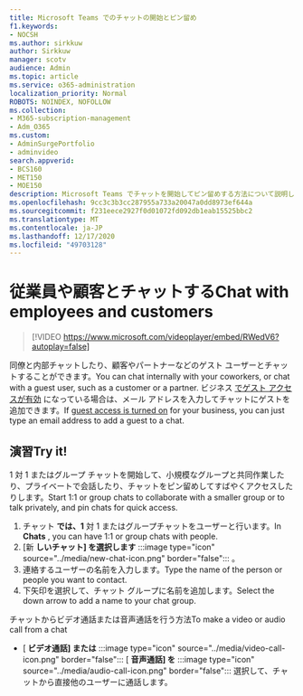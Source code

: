 ```yaml
---
title: Microsoft Teams でのチャットの開始とピン留め
f1.keywords:
- NOCSH
ms.author: sirkkuw
author: Sirkkuw
manager: scotv
audience: Admin
ms.topic: article
ms.service: o365-administration
localization_priority: Normal
ROBOTS: NOINDEX, NOFOLLOW
ms.collection:
- M365-subscription-management
- Adm_O365
ms.custom:
- AdminSurgePortfolio
- adminvideo
search.appverid:
- BCS160
- MET150
- MOE150
description: Microsoft Teams でチャットを開始してピン留めする方法について説明します。
ms.openlocfilehash: 9cc3c3b3cc287955a733a20047a0dd8973ef644a
ms.sourcegitcommit: f231eece2927f0d01072fd092db1eab15525bbc2
ms.translationtype: MT
ms.contentlocale: ja-JP
ms.lasthandoff: 12/17/2020
ms.locfileid: "49703128"
---
```

# <a name="chat-with-employees-and-customers"></a><span data-ttu-id="66943-103">従業員や顧客とチャットする</span><span class="sxs-lookup"><span data-stu-id="66943-103">Chat with employees and customers</span></span>

> [!VIDEO https://www.microsoft.com/videoplayer/embed/RWedV6?autoplay=false]

<span data-ttu-id="66943-104">同僚と内部チャットしたり、顧客やパートナーなどのゲスト ユーザーとチャットすることができます。</span><span class="sxs-lookup"><span data-stu-id="66943-104">You can chat internally with your coworkers, or chat with a guest user, such as a customer or a partner.</span></span> <span data-ttu-id="66943-105">ビジネス [でゲスト アクセスが有効](https://docs.microsoft.com/microsoftteams/set-up-guests) になっている場合は、メール アドレスを入力してチャットにゲストを追加できます。</span><span class="sxs-lookup"><span data-stu-id="66943-105">If [guest access is turned on](https://docs.microsoft.com/microsoftteams/set-up-guests) for your business, you can just type an email address to add a guest to a chat.</span></span>

## <a name="try-it"></a><span data-ttu-id="66943-106">演習</span><span class="sxs-lookup"><span data-stu-id="66943-106">Try it!</span></span>

<span data-ttu-id="66943-107">1 対 1 またはグループ チャットを開始して、小規模なグループと共同作業したり、プライベートで会話したり、チャットをピン留めしてすばやくアクセスしたりします。</span><span class="sxs-lookup"><span data-stu-id="66943-107">Start 1:1 or group chats to collaborate with a smaller group or to talk privately, and pin chats for quick access.</span></span>

1. <span data-ttu-id="66943-108">チャット  **では、1** 対 1 またはグループチャットをユーザーと行います。</span><span class="sxs-lookup"><span data-stu-id="66943-108">In  **Chats** , you can have 1:1 or group chats with people.</span></span>
2. [新 **しいチャット] を選択します** :::image type="icon" source="../media/new-chat-icon.png" border="false"::: 。  
3. <span data-ttu-id="66943-110">連絡するユーザーの名前を入力します。</span><span class="sxs-lookup"><span data-stu-id="66943-110">Type the name of the person or people you want to contact.</span></span>
4. <span data-ttu-id="66943-111">下矢印を選択して、チャット グループに名前を追加します。</span><span class="sxs-lookup"><span data-stu-id="66943-111">Select the down arrow to add a name to your chat group.</span></span>

<span data-ttu-id="66943-112">チャットからビデオ通話または音声通話を行う方法</span><span class="sxs-lookup"><span data-stu-id="66943-112">To make a video or audio call from a chat</span></span>

- [  **ビデオ通話] または** :::image type="icon" source="../media/video-call-icon.png" border="false"::: [ **音声通話] を** :::image type="icon" source="../media/audio-call-icon.png" border="false"::: 選択して、チャットから直接他のユーザーに通話します。